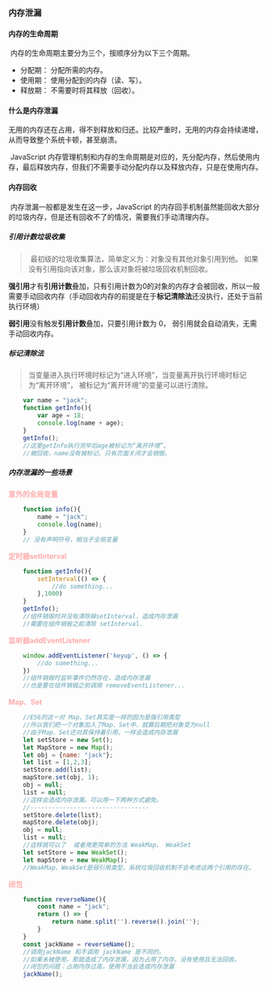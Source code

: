### 内存泄漏

#### 内存的生命周期

​		内存的生命周期主要分为三个，按顺序分为以下三个周期。

+ 分配期： 分配所需的内存。
+ 使用期： 使用分配到的内存（读、写）。
+ 释放期： 不需要时将其释放（回收）。

#### 什么是内存泄漏

​		无用的内存还在占用，得不到释放和归还。比较严重时，无用的内存会持续递增，从而导致整个系统卡顿，甚至崩溃。

​		JavaScript 内存管理机制和内存的生命周期是对应的，先分配内存，然后使用内存，最后释放内存，但我们不需要手动分配内存以及释放内存，只是在使用内存。

#### 内存回收

​		内存泄漏一般都是发生在这一步，JavaScript 的内存回手机制虽然能回收大部分的垃圾内存，但是还有回收不了的情况，需要我们手动清理内存。

##### 引用计数垃圾收集

> ​	最初级的垃圾收集算法，简单定义为：对象没有其他对象引用到他。 如果没有引用指向该对象，那么该对象将被垃圾回收机制回收。

**强引用**才有**引用计数**叠加，只有引用计数为0的对象的内存才会被回收，所以一般需要手动回收内存（手动回收内存的前提是在于**标记清除法**还没执行，还处于当前执行环境）

**弱引用**没有触发**引用计数**叠加，只要引用计数为 0， 弱引用就会自动消失，无需手动回收内存。

##### 标记清除法

> ​	当变量进入执行环境时标记为“进入环境”，当变量离开执行环境时标记为“离开环境”， 被标记为“离开环境”的变量可以进行清除。

```javascript
	var name = "jack";
	function getInfo(){
        var age = 18;
        console.log(name + age);
    }
	getInfo();
	//这里getInfo执行完毕后age被标记为“离开环境”。
	//被回收，name没有被标记。只有页面关闭才会销毁。
```

##### 内存泄漏的一些场景

<font color="#FAA">**意外的全局变量**</font>

```javascript
	function info(){
        name = "jack";
        console.log(name);
    }
	// 没有声明符号，相当于全局变量
```

<font color="#FAA">**定时器setInterval**</font>

```javascript
	function getInfo(){
        setInterval(() => {
            //do something...
        },1000)
    }
	getInfo();
	//组件销毁时并没有清除掉setInterval，造成内存泄漏
	//需要在组件销毁之前清除 setInterval.
```

<font color="#FAA">**监听器addEventListener**</font>

```javascript
	window.addEventListener('keyup', () => {
        //do something...
    })
	//组件销毁时监听事件仍然存在，造成内存泄漏
	//也是要在组件销毁之前调用 removeEventListener...
```

<font color="#FAA">**Map、Set**</font>

```javascript
	//ES6的这一对 Map、Set其实是一样的因为是强引用类型
	//所以我们把一个对象加入了Map、Set中，就算后期把对象变为null
	//由于Map、Set还对其保持着引用，一样会造成内存泄漏
	let setStore = new Set();
	let MapStore = new Map();
	let obj = {name: "jack"};
	let list = [1,2,3];
	setStore.add(list);
	mapStore.set(obj, 1);
	obj = null;
	list = null;
	//这样会造成内存泄漏。可以用一下两种方式避免。
	//---------------------------------
	setStore.delete(list);
	mapStore.delete(obj);
	obj = null;
	list = null;
	//这样就可以了  或者用更简单的方法 WeakMap、 WeakSet
	let setStore = new WeakSet();
	let mapStore = new WeakMap();
	//WeakMap、WeakSet是弱引用类型，系统垃圾回收机制不会考虑这两个引用的存在。
```

<font color="#FAA">**闭包**</font>

```javascript
	function reverseName(){
        const name = "jack";
        return () => {
            return name.split('').reverse().join('');
        }
    }
	const jackName = reverseName();
	//调用jackName 和不调用 jackName 是不同的。
	//如果未被使用，那就造成了内存泄漏，因为占用了内存，没有使用且无法回收。
	//闭包的问题：占用内存过高，使用不当会造成内存泄漏
	jackName();
```

